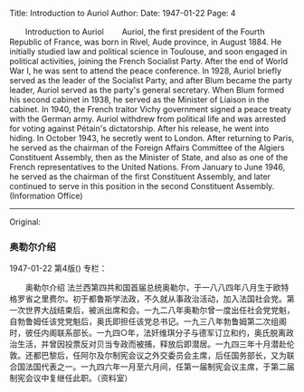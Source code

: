 Title: Introduction to Auriol
Author:
Date: 1947-01-22
Page: 4

　　Introduction to Auriol
　　Auriol, the first president of the Fourth Republic of France, was born in Rivel, Aude province, in August 1884. He initially studied law and political science in Toulouse, and soon engaged in political activities, joining the French Socialist Party. After the end of World War I, he was sent to attend the peace conference. In 1928, Auriol briefly served as the leader of the Socialist Party, and after Blum became the party leader, Auriol served as the party's general secretary. When Blum formed his second cabinet in 1938, he served as the Minister of Liaison in the cabinet. In 1940, the French traitor Vichy government signed a peace treaty with the German army. Auriol withdrew from political life and was arrested for voting against Pétain's dictatorship. After his release, he went into hiding. In October 1943, he secretly went to London. After returning to Paris, he served as the chairman of the Foreign Affairs Committee of the Algiers Constituent Assembly, then as the Minister of State, and also as one of the French representatives to the United Nations. From January to June 1946, he served as the chairman of the first Constituent Assembly, and later continued to serve in this position in the second Constituent Assembly. (Information Office)



<hr /> 

Original: 


### 奥勒尔介绍

1947-01-22
第4版()
专栏：

　　奥勒尔介绍
    法兰西第四共和国首届总统奥勒尔，于一八八四年八月生于欧特格罗省之里费尔。初于都鲁斯学法政，不久就从事政治活动，加入法国社会党。第一次世界大战结束后，被派出席和会。一九二八年奥勒尔曾一度出任社会党党魁，自勃鲁姆任该党党魁后，奥氏即担任该党总书记。一九三八年勃鲁姆第二次组阁时，彼任内阁联系部长。一九四○年，法奸维琪分子与德军订立和约，奥氏脱离政治生活，并曾因投票反对贝当专政而被捕，释放后即潜居。一九四三年十月潜赴伦敦。还都巴黎后，任阿尔及尔制宪会议之外交委员会主席，后任国务部长，又为联合国法国代表之一。一九四六年一月至六月间，任第一届制宪会议主席，于第二届制宪会议中复继任此职。（资料室）
